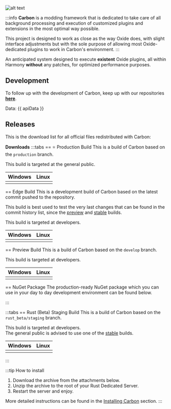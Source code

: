 <script setup>
import { ref } from 'vue';

const apiData = ref([]);

console.log("test");
var thing = fetch('https://carbonmod.gg/api', {
  method: 'GET',
  headers: {
    'Accept': 'application/json'
  }
});

console.log(thing.json);
</script>

![alt text](/logos/carbon-banner.webp)

:::info 
**Carbon** is a modding framework that is dedicated to take care of all background processing and execution of customized plugins and extensions in the most optimal way possible.

This project is designed to work as close as the way Oxide does, with slight interface adjustments but with the sole purpose of allowing most Oxide-dedicated plugins to work in Carbon's environment.
:::

An anticipated system designed to execute **existent** Oxide plugins, all within Harmony **without** any patches, for optimized performance purposes.

## Development

To follow up with the development of Carbon, keep up with our repositories [**here**](https://github.com/CarbonCommunity).

<div>Data: {{ apiData }}</div>

## Releases  
This is the download list for all official files redistributed with Carbon:

**Downloads**
:::tabs
== ⭐ Production Build
This is a build of Carbon based on the `production` branch.

This build is targeted at the general public.

|Windows|Linux|
| :-----: | :----: |
| <CarbonButton href="https://github.com/CarbonCommunity/Carbon.Core/releases/download/production\_build/Carbon.Windows.Release.zip" text="Download Here" external/> | <CarbonButton href="https://github.com/CarbonCommunity/Carbon.Core/releases/download/production\_build/Carbon.Linux.Release.tar.gz" text="Download Here" external/> |

== Edge Build
This is a development build of Carbon based on the latest commit pushed to the repository.

This build is best used to test the very last changes that can be found in the commit history list, since the [preview](https://github.com/Carbon-Modding/Carbon.Core/releases/preview\_build) and [stable](https://github.com/Carbon-Modding/Carbon.Core/releases/latest) builds.

This build is targeted at developers.

|Windows|Linux|
| :-----: | :----: |
| <CarbonButton href="https://github.com/CarbonCommunity/Carbon.Core/releases/download/edge\_build/Carbon.Windows.Debug.zip" text="Download Here" external/> | <CarbonButton href="https://github.com/CarbonCommunity/Carbon.Core/releases/download/edge\_build/Carbon.Linux.Debug.tar.gz" text="Download Here" external/> |

== Preview Build
This is a build of Carbon based on the `develop` branch.

This build is targeted at developers.

|Windows|Linux|
| :-----: | :----: |
| <CarbonButton href="https://github.com/CarbonCommunity/Carbon.Core/releases/download/preview\_build/Carbon.Windows.Debug.zip" text="Download Here" external/> | <CarbonButton href="https://github.com/CarbonCommunity/Carbon.Core/releases/download/preview\_build/Carbon.Linux.Debug.tar.gz" text="Download Here" external/> |

== NuGet Package
The production-ready NuGet package which you can use in your day to day development environment can be found below.

<CarbonButton href="https://www.nuget.org/packages/Carbon.Community" text="Download Here" external/>
:::

:::tabs
== Rust (Beta) Staging Build
This is a build of Carbon based on the `rust_beta/staging` branch.

This build is targeted at developers.\
The general public is advised to use one of the [stable](https://github.com/Carbon-Modding/Carbon.Core/releases/latest) builds.

|Windows|Linux|
| :-----: | :----: |
| <CarbonButton href="https://github.com/CarbonCommunity/Carbon.Core/releases/download/preview\_build/Carbon.Windows.Debug.zip" text="Download Here" external/> | <CarbonButton href="https://github.com/CarbonCommunity/Carbon.Core/releases/download/preview\_build/Carbon.Linux.Debug.tar.gz" text="Download Here" external/> |


:::

:::tip How to install
1. Download the archive from the attachments below.
2. Unzip the archive to the root of your Rust Dedicated Server.
3. Restart the server and enjoy.

More detailed instructions can be found in the [Installing Carbon](./installing-carbon.md) section.
:::
